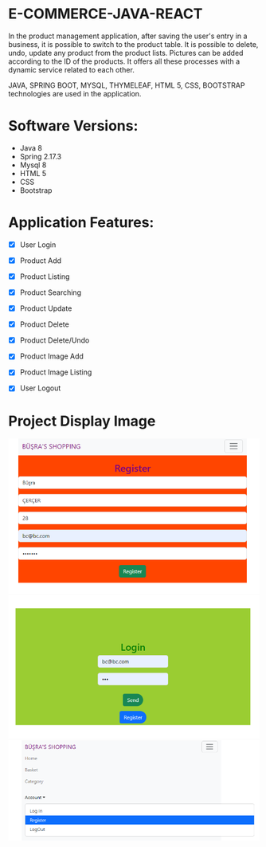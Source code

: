 # E-COMMERCE-JAVA-REACT
<p> 
In the product management application, after saving the user's entry in a business, it is possible to switch to the product table. It is possible to delete, undo, update any product from the product lists. Pictures can be added according to the ID of the products. It offers all these processes with a dynamic service related to each other.

JAVA, SPRING BOOT, MYSQL, THYMELEAF, HTML 5, CSS, BOOTSTRAP technologies are used in the application.
</p>

# Software Versions:
- Java 8
- Spring 2.17.3
- Mysql 8
- HTML 5
- CSS
- Bootstrap
    
# Application Features:
- [x] User Login
- [x] Product Add
- [x] Product Listing
- [x] Product Searching
- [x] Product Update
- [x] Product Delete
- [x] Product Delete/Undo
- [x] Product Image Add
- [x] Product Image Listing
- [x] User Logout  







# Project Display Image

<p>
<a>
    <img src="FOTO/1.png" style="max-width:100%;"> 
</a>
    <a >
    <img src="FOTO/2.png" style="max-width:100%;"> 
</a>
       <a>
    <img src="FOTO/3.png" style="max-width:100%;"> 
</a>
      
   
</p>

